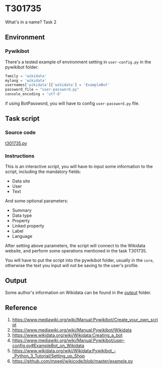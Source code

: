 # T301735
What's in a name? Task 2

## Environment

### Pywikibot

There's a tested example of environment setting in `user-config.py` in the pywikibot folder:

```python
family = 'wikidata'
mylang = 'wikidata'
usernames['wikidata']['wikidata'] = 'ExampleBot'
password_file = "user-password.py"
console_encoding = 'utf-8'
```

if using BotPassword, you will have to config `user-password.py` file.

## Task script

### Source code
[t301735.py](t301735.py)

### Instructions

This is an interactive script, you will have to input some information to the script, including the mandatory fields:

- Data site
- User
- Text

And some optional parameters:

- Summary
- Data type
- Property
- Linked property
- Label
- Language

After setting above parameters, the script will connect to the Wikidata website, and perform some operations mentioned in the task T301735.

You will have to put the script into the pywikibot folder, usually in the `core`, otherwise the text you input will not be saving to the user's profile.

## Output

Some author's information on Wikidata can be found in the [output](./output) folder.

## Reference

1. https://www.mediawiki.org/wiki/Manual:Pywikibot/Create_your_own_script
2. https://www.mediawiki.org/wiki/Manual:Pywikibot/Wikidata
3. https://www.wikidata.org/wiki/Wikidata:Creating_a_bot
4. https://www.mediawiki.org/wiki/Manual:Pywikibot/user-config.py#ExampleBot_on_Wikidata
5. https://www.wikidata.org/wiki/Wikidata:Pywikibot_-_Python_3_Tutorial/Setting_up_Shop
6. https://github.com/mpeel/wikicode/blob/master/example.py